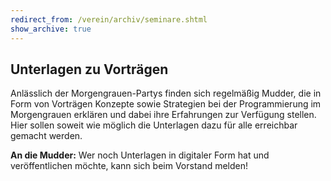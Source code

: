 ```yaml
---
redirect_from: /verein/archiv/seminare.shtml
show_archive: true
---
```


## Unterlagen zu Vortr&auml;gen

Anl&auml;sslich der Morgengrauen-Partys finden sich regelm&auml;&szlig;ig Mudder, die in Form von Vortr&auml;gen Konzepte sowie Strategien bei der Programmierung im Morgengrauen erkl&auml;ren und dabei ihre Erfahrungen zur Verf&uuml;gung stellen. Hier sollen soweit wie m&ouml;glich die Unterlagen dazu f&uuml;r alle erreichbar gemacht werden.

**An die Mudder:** Wer noch Unterlagen in digitaler Form hat und ver&ouml;ffentlichen m&ouml;chte, kann sich beim Vorstand melden!

<!--
<ul class="liste">
<li><a href="../texte/protokoll2003.shtml">Mitgliederversammlung vom 02.08.2003 in Berlin</a></li>
</ul>
-->